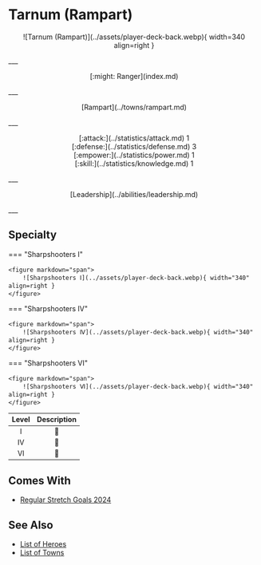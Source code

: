 # Tarnum (Rampart)

<p style="text-align: center;" markdown>![Tarnum (Rampart)](../assets/player-deck-back.webp){ width=340 align=right }</p>
___
<p style="text-align: center;" markdown>[:might: Ranger](index.md)</p>
___
<p style="text-align: center;" markdown>[Rampart](../towns/rampart.md)</p>
___

<p style="text-align: center;" markdown>[:attack:](../statistics/attack.md)&nbsp;1</br>[:defense:](../statistics/defense.md)&nbsp;3</br>[:empower:](../statistics/power.md)&nbsp;1</br>[:skill:](../statistics/knowledge.md)&nbsp;1</p>
___
<p style="text-align: center;" markdown>[Leadership](../abilities/leadership.md)</p>
___

## Specialty

=== "Sharpshooters Ⅰ"

    <figure markdown="span">
        ![Sharpshooters Ⅰ](../assets/player-deck-back.webp){ width="340" align=right }
    </figure>

=== "Sharpshooters Ⅳ"

    <figure markdown="span">
        ![Sharpshooters Ⅳ](../assets/player-deck-back.webp){ width="340" align=right }
    </figure>

=== "Sharpshooters Ⅵ"

    <figure markdown="span">
        ![Sharpshooters Ⅵ](../assets/player-deck-back.webp){ width="340" align=right }
    </figure>


| Level | Description |
| :---: | :---: |
| Ⅰ | 🚧 |
| Ⅳ | 🚧 |
| Ⅵ | 🚧 |


## Comes With

- [Regular Stretch Goals 2024](../content/regular_stretch_goals.md)


## See Also

- [List of Heroes](index.md)
- [List of Towns](../towns/index.md)

